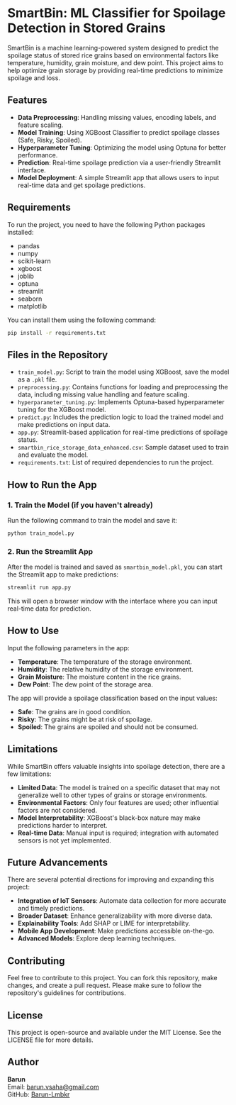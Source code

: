 
# SmartBin: ML Classifier for Spoilage Detection in Stored Grains

SmartBin is a machine learning-powered system designed to predict the spoilage status of stored rice grains based on environmental factors like temperature, humidity, grain moisture, and dew point. This project aims to help optimize grain storage by providing real-time predictions to minimize spoilage and loss.

## Features

- **Data Preprocessing**: Handling missing values, encoding labels, and feature scaling.
- **Model Training**: Using XGBoost Classifier to predict spoilage classes (Safe, Risky, Spoiled).
- **Hyperparameter Tuning**: Optimizing the model using Optuna for better performance.
- **Prediction**: Real-time spoilage prediction via a user-friendly Streamlit interface.
- **Model Deployment**: A simple Streamlit app that allows users to input real-time data and get spoilage predictions.

## Requirements

To run the project, you need to have the following Python packages installed:

- pandas
- numpy
- scikit-learn
- xgboost
- joblib
- optuna
- streamlit
- seaborn
- matplotlib

You can install them using the following command:

```bash
pip install -r requirements.txt
```

## Files in the Repository

- `train_model.py`: Script to train the model using XGBoost, save the model as a `.pkl` file.
- `preprocessing.py`: Contains functions for loading and preprocessing the data, including missing value handling and feature scaling.
- `hyperparameter_tuning.py`: Implements Optuna-based hyperparameter tuning for the XGBoost model.
- `predict.py`: Includes the prediction logic to load the trained model and make predictions on input data.
- `app.py`: Streamlit-based application for real-time predictions of spoilage status.
- `smartbin_rice_storage_data_enhanced.csv`: Sample dataset used to train and evaluate the model.
- `requirements.txt`: List of required dependencies to run the project.

## How to Run the App

### 1. Train the Model (if you haven't already)

Run the following command to train the model and save it:

```bash
python train_model.py
```

### 2. Run the Streamlit App

After the model is trained and saved as `smartbin_model.pkl`, you can start the Streamlit app to make predictions:

```bash
streamlit run app.py
```

This will open a browser window with the interface where you can input real-time data for prediction.

## How to Use

Input the following parameters in the app:

- **Temperature**: The temperature of the storage environment.
- **Humidity**: The relative humidity of the storage environment.
- **Grain Moisture**: The moisture content in the rice grains.
- **Dew Point**: The dew point of the storage area.

The app will provide a spoilage classification based on the input values:

- **Safe**: The grains are in good condition.
- **Risky**: The grains might be at risk of spoilage.
- **Spoiled**: The grains are spoiled and should not be consumed.

## Limitations

While SmartBin offers valuable insights into spoilage detection, there are a few limitations:

- **Limited Data**: The model is trained on a specific dataset that may not generalize well to other types of grains or storage environments.
- **Environmental Factors**: Only four features are used; other influential factors are not considered.
- **Model Interpretability**: XGBoost's black-box nature may make predictions harder to interpret.
- **Real-time Data**: Manual input is required; integration with automated sensors is not yet implemented.

## Future Advancements

There are several potential directions for improving and expanding this project:

- **Integration of IoT Sensors**: Automate data collection for more accurate and timely predictions.
- **Broader Dataset**: Enhance generalizability with more diverse data.
- **Explainability Tools**: Add SHAP or LIME for interpretability.
- **Mobile App Development**: Make predictions accessible on-the-go.
- **Advanced Models**: Explore deep learning techniques.

## Contributing

Feel free to contribute to this project. You can fork this repository, make changes, and create a pull request. Please make sure to follow the repository's guidelines for contributions.

## License

This project is open-source and available under the MIT License. See the LICENSE file for more details.

## Author

**Barun**  
Email: barun.vsaha@gmail.com  
GitHub: [Barun-Lmbkr](https://github.com/Barun-Lmbkr)

